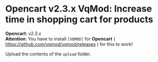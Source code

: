 # Opencart v2.3.x VqMod: Increase time in shopping cart for products

**Opencart**: v2.3.x  
**Attention**: You have to install `[VQMOD]` for **Opencart** ( https://github.com/vqmod/vqmod/releases ) for this to work!

Upload the contents of the `upload` folder.

